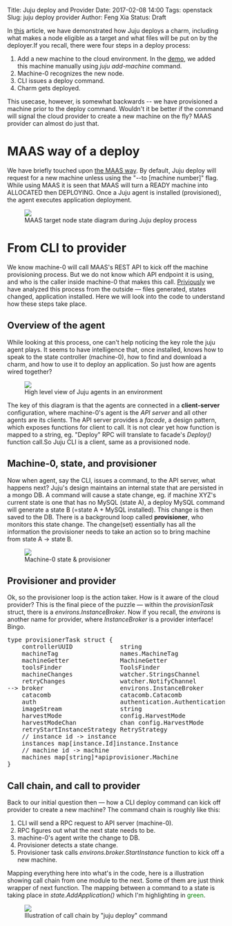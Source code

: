 Title: Juju deploy and Provider
Date: 2017-02-08 14:00
Tags: openstack
Slug: juju deploy provider
Author: Feng Xia
Status: Draft

In [this][1] article, we have demonstrated how Juju deploys a charm,
including what makes a node eligible as a target and what files will
be put on by the deployer.If you recall, there were four steps in 
a deploy process:

[1]: {filename}/workspace/openstack/juju_deploy_charm.md

1. Add a new machine to the cloud environment. In the [demo][1],
   we added this machine manually using _juju add-machine_ command.
2. Machine-0 recognizes the new node.
3. CLI issues a deploy command.
4. Charm gets deployed.


This usecase, however, is somewhat backwards -- we have provisioned a
machine prior to the deploy command. Wouldn't it be better if the
command will signal the cloud provider to create a new machine on the
fly? MAAS provider can almost do just that.

# MAAS way of a deploy

We have briefly touched upon [the MAAS way][1].  By default, Juju
deploy will request for a new machine unless using the "--to [machine
number]" flag. While using MAAS it is seen that MAAS will turn a READY
machine into ALLOCATED then DEPLOYING. Once a Juju agent is installed
(provisioned), the agent executes application deployment.


<figure class="row">
    <img class="img-responsive center-block" 
    src="/images/juju%20deploy%20target%20node%20state%20diagram.png" />
    <figcaption>MAAS target node state diagram during Juju deploy process</figcaption>
</figure>


# From CLI to provider

We know machine-0 will call MAAS's REST API to kick off the machine
provisioning process. But we do not know which API endpoint it is
using, and who is the caller inside machine-0 that makes this call.
[Priviously][1] we have analyzed this process from the outside &mdash;
files generated, states changed, application installed. Here we will
look into the code to understand how these steps take place.


## Overview of the agent

While looking at this process, one can't help noticing the key role
the juju agent plays. It seems to have intelligence that, once
installed, knows how to speak to the state controller (machine-0), how
to find and download a charm, and how to use it to deploy an
application. So just how are agents wired together?

<figure class="row">
    <img class="img-responsive center-block" 
    src="/images/juju%20agent%20overview.png" />
    <figcaption>High level view of Juju agents in an environment</figcaption>
</figure>

The key of this diagram is that the agents are connected in a
    **client-server** configuration, where machine-0's agent is the
    _API server_ and all other agents are its clients. The API server
    provides a _facade_, a design pattern, which exposes functions for
    client to call. It is not clear yet how function is mapped to a
    string, eg. "Deploy" RPC will translate to facade's _Deploy()_
    function call.So Juju CLI is a client, same as a provisioned node.


## Machine-0, state, and provisioner

Now when agent, say the CLI, issues a command, to the API server, what
happens next? Juju's design maintains an internal state that are
persisted in a mongo DB. A command will cause a state change, eg. if
machine XYZ's current state is one that has no MySQL (state A), a
deploy MySQL command will generate a state B (=state A + MySQL
installed).  This change is then saved to the DB. There is a
background loop called **provisioner**, who monitors this state
change. The change(set) essentially has all the information the
provisioner needs to take an action so to bring machine from state A
&rarr; state B.

<figure class="row">
    <img class="img-responsive center-block" 
    src="/images/juju%20machine%200%20state.png" />
    <figcaption>Machine-0 state & provisioner</figcaption>
</figure>

## Provisioner and provider

Ok, so the provisioner loop is the action taker. How is it aware of
the cloud provider? This is the final piece of the puzzle &mdash;
within the _provisionTask_ struct, there is a
_environs.InstanceBroker_. Now if you recall, the _environs_ is
another name for provider, where _InstanceBroker_ is a provider
interface! Bingo.

<pre class="brush:bash;">
type provisionerTask struct {
	controllerUUID             string
	machineTag                 names.MachineTag
	machineGetter              MachineGetter
	toolsFinder                ToolsFinder
	machineChanges             watcher.StringsChannel
	retryChanges               watcher.NotifyChannel
-->	broker                     environs.InstanceBroker
	catacomb                   catacomb.Catacomb
	auth                       authentication.AuthenticationProvider
	imageStream                string
	harvestMode                config.HarvestMode
	harvestModeChan            chan config.HarvestMode
	retryStartInstanceStrategy RetryStrategy
	// instance id -> instance
	instances map[instance.Id]instance.Instance
	// machine id -> machine
	machines map[string]*apiprovisioner.Machine
}
</pre>

## Call chain, and call to provider

Back to our initial question then &mdash; how a CLI deploy command can
kick off provider to create a new machine? The command chain is
roughly like this:

1. CLI will send a RPC request to API server (machine-0).
2. RPC figures out what the next state needs to be.
3. machine-0's agent write the change to DB.
4. Provisioner detects a state change.
5. Provisioner task calls _environs.broker.StartInstance_ function to
   kick off a new machine.

Mapping everything here into what's in the code, here is a
illustration showing call chain from one module to the next. Some of
them are just think wrapper of next function. The mapping between a
command to a state is taking place in _state.AddApplication()_ which
I'm highlighting in <font color="green">green</font>.

<figure class="row">
    <img class="img-responsive center-block" 
    src="/images/juju%20deploy%20call%20chain.png" />
    <figcaption>Illustration of call chain by "juju deploy" command</figcaption>
</figure>


